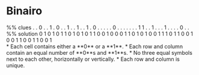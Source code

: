 # Binairo

<!-- %% svg-grid: none -->
<!-- %% hide           -->

<div class = "logic_puzzle" data-type = "binairo">
%% clues
. . 0 . . 1
. 0 . . 1 .
. 1 . . 1 .
0 . . . . .
0 . . . . .
. . 1 1 . .
1 . . . 1 .
. . . 0 . .
%% solution
0 1 0 1 0 1
1 0 1 0 1 0
1 1 0 0 1 0
0 0 1 1 0 1
0 1 0 0 1 1
1 0 1 1 0 0
1 0 0 1 1 0
0 1 1 0 0 1
</div>

<div markdown="1" class = 'rules'>
* Each cell contains either a **0** or a **1**.
* Each row and column contain an equal number of
  **0**s and **1**s.
* No three equal symbols next to each other, horizontally
  or vertically.
* Each row and column is unique.
</div>
